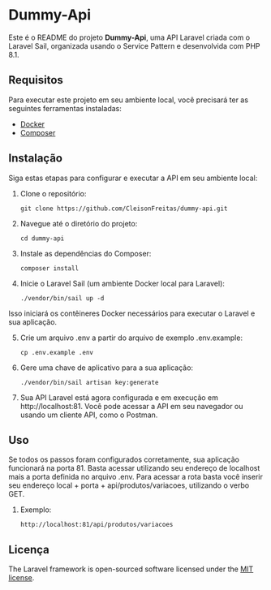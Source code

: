 # Dummy-Api

Este é o README do projeto **Dummy-Api**, uma API Laravel criada com o Laravel Sail, organizada usando o Service Pattern e desenvolvida com PHP 8.1.

## Requisitos

Para executar este projeto em seu ambiente local, você precisará ter as seguintes ferramentas instaladas:

- [Docker](https://www.docker.com/get-started)
- [Composer](https://getcomposer.org/download/)

## Instalação

Siga estas etapas para configurar e executar a API em seu ambiente local:

1. Clone o repositório:

   ```shell
   git clone https://github.com/CleisonFreitas/dummy-api.git

2. Navegue até o diretório do projeto:

    ```shell
   cd dummy-api

3. Instale as dependências do Composer:

    ```shell
   composer install

4. Inicie o Laravel Sail (um ambiente Docker local para Laravel):

    ```shell
   ./vendor/bin/sail up -d

Isso iniciará os contêineres Docker necessários para executar o Laravel e sua aplicação.

5. Crie um arquivo .env a partir do arquivo de exemplo .env.example:

    ```shell
   cp .env.example .env

6. Gere uma chave de aplicativo para a sua aplicação:

    ```shell
   ./vendor/bin/sail artisan key:generate

7. Sua API Laravel está agora configurada e em execução em http://localhost:81. Você pode acessar a API em seu navegador ou usando um cliente API, como o Postman.

## Uso

Se todos os passos foram configurados corretamente, sua aplicação funcionará na porta 81. Basta acessar utilizando seu endereço de localhost mais a porta definida no arquivo .env. Para acessar a rota basta você inserir seu endereço local + porta + api/produtos/variacoes, utilizando o verbo GET.

1. Exemplo:
 
    ```shell
   http://localhost:81/api/produtos/variacoes

## Licença

The Laravel framework is open-sourced software licensed under the [MIT license](https://opensource.org/licenses/MIT).
